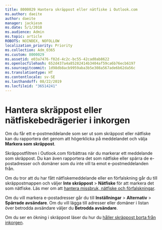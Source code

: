 ```yaml
---
title: 8000029 Hantera skräppost eller nätfiske i Outlook.com
ms.author: daeite
author: daeite
manager: jackiesm
ms.date: 5/1/2018
ms.audience: Admin
ms.topic: article
ROBOTS: NOINDEX, NOFOLLOW
localization_priority: Priority
ms.collection: Adm_O365
ms.custom: 8000029
ms.assetid: e03a7476-f02d-4c2c-bc55-42cad0ab8622
ms.openlocfilehash: 652d437a4a85282414b3404af59ca6b76ecb6197
ms.sourcegitcommit: 1d98db8acb9959aba3b5e308a567ade6b62da56c
ms.translationtype: HT
ms.contentlocale: sv-SE
ms.lasthandoff: 08/22/2019
ms.locfileid: "36514241"
---
```

# <a name="deal-with-spam-or-phishing-scams-in-your-inbox"></a>Hantera skräppost eller nätfiskebedrägerier i inkorgen

Om du får ett e-postmeddelande som ser ut som skräppost eller nätfiske kan du rapportera det genom att högerklicka på meddelandet och välja **Markera som skräppost**. 
  
Skräppostfiltren i Outlook.com förbättras när du markerar ett meddelande som skräppost. Du kan även rapportera det som nätfiske eller spärra de e-postadresser och domäner som du inte vill ta emot e-postmeddelanden från.
  
Om du tror att du har fått nätfiskemeddelande eller en förfalskning går du till skräppostmappen och väljer **Inte skräppost** \> **Nätfiske** för att markera det som nätfiske. Läs mer om att [hantera missbruk, nätfiske och förfalskningar](https://go.microsoft.com/fwlink/p/?linkid=873139).
  
Om du vill markera e-postadresser går du till **Inställningar** \> **Alternativ** \> **Spärrade avsändare**. Om du vill lägga till adresser eller domäner i listan över betrodda avsändare väljer du **Betrodda avsändare**. 
  
Om du ser en ökning i skräppost läser du hur du [håller skräppost borta från inkorgen](https://go.microsoft.com/fwlink/p/?linkid=873140).
  

